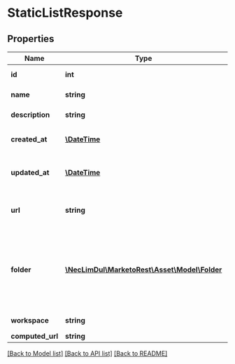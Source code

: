 # StaticListResponse

## Properties

Name | Type | Description | Notes
------------ | ------------- | ------------- | -------------
**id** | **int** | Id of the static list | 
**name** | **string** | Name of the static list | 
**description** | **string** | Description of the static list | 
**created_at** | [**\DateTime**](\DateTime.md) | Datetime the static list was created | 
**updated_at** | [**\DateTime**](\DateTime.md) | Datetime the static list was most recently updated | 
**url** | **string** | Url of the static list in the Marketo UI | 
**folder** | [**\NecLimDul\MarketoRest\Asset\Model\Folder**](Folder.md) | JSON representation of parent folder, with members &#39;id&#39;, and &#39;type&#39; which may be &#39;Folder&#39; or &#39;Program&#39; | 
**workspace** | **string** | Name of the workspace | 
**computed_url** | **string** |  | [optional] 

[[Back to Model list]](../README.md#documentation-for-models) [[Back to API list]](../README.md#documentation-for-api-endpoints) [[Back to README]](../README.md)
